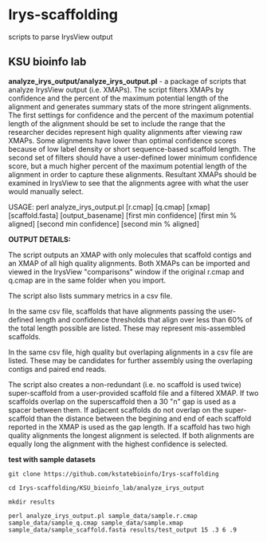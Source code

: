 Irys-scaffolding
================

scripts to parse IrysView output

KSU bioinfo lab
---------------

**analyze_irys_output/analyze_irys_output.pl** - a package of scripts that analyze IrysView output (i.e. XMAPs). The script filters XMAPs by confidence and the percent of the maximum potential length of the alignment and generates summary stats of the more stringent alignments. The first settings for confidence and the percent of the maximum potential length of the alignment should be set to include the range that the researcher decides represent high quality alignments after viewing raw XMAPs. Some alignments have lower than optimal confidence scores because of low label density or short sequence-based scaffold length. The second set of filters should have a user-defined lower minimum confidence score, but a much higher percent of the maximum potential length of the alignment in order to capture these alignments. Resultant XMAPs should be examined in IrysView to see that the alignments agree with what the user would manually select.

USAGE: perl analyze_irys_output.pl [r.cmap] [q.cmap] [xmap] [scaffold.fasta] [output_basename] [first min confidence] [first min % aligned] [second min confidence] [second min % aligned]

**OUTPUT DETAILS:**

The script outputs an XMAP with only molecules that scaffold contigs and an XMAP of all high quality alignments. Both XMAPs can be imported and viewed in the IrysView "comparisons" window if the original r.cmap and q.cmap are in the same folder when you import.

The script also lists summary metrics in a csv file.

In the same csv file, scaffolds that have alignments passing the user-defined length and confidence thresholds that align over less than 60% of the total length possible are listed. These may represent mis-assembled scaffolds.

In the same csv file, high quality but overlaping alignments in a csv file are listed. These may be candidates for further assembly using the overlaping contigs and paired end reads.

The script also creates a non-redundant (i.e. no scaffold is used twice) super-scaffold from a user-provided scaffold file and a filtered XMAP. If two scaffolds overlap on the superscaffold then a 30 "n" gap is used as a spacer between them. If adjacent scaffolds do not overlap on the super-scaffold than the distance between the begining and end of each scaffold reported in the XMAP is used as the gap length. If a scaffold has two high quality alignments the longest alignment is selected. If both alignments are equally long the alignment with the highest confidence is selected. 

**test with sample datasets**
```
git clone https://github.com/kstatebioinfo/Irys-scaffolding

cd Irys-scaffolding/KSU_bioinfo_lab/analyze_irys_output

mkdir results

perl analyze_irys_output.pl sample_data/sample.r.cmap sample_data/sample_q.cmap sample_data/sample.xmap sample_data/sample_scaffold.fasta results/test_output 15 .3 6 .9
```


